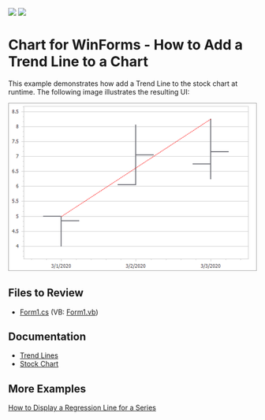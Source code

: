 <!-- default badges list -->
[![](https://img.shields.io/badge/Open_in_DevExpress_Support_Center-FF7200?style=flat-square&logo=DevExpress&logoColor=white)](https://supportcenter.devexpress.com/ticket/details/E1245)
[![](https://img.shields.io/badge/📖_How_to_use_DevExpress_Examples-e9f6fc?style=flat-square)](https://docs.devexpress.com/GeneralInformation/403183)
<!-- default badges end -->

# Chart for WinForms - How to Add a Trend Line to a Chart

This example demonstrates how add a Trend Line to the stock chart at runtime. The following image illustrates the resulting UI:

![stock-chart](images/stock-chart.png)

<!-- default file list -->
## Files to Review 

* [Form1.cs](./CS/Form1.cs) (VB: [Form1.vb](./VB/Form1.vb))
<!-- default file list end -->

## Documentation 

- [Trend Lines](https://docs.devexpress.com/WindowsForms/6218/controls-and-libraries/chart-control/series/indicators/simple-indicators/trend-lines)
- [Stock Chart](https://docs.devexpress.com/WindowsForms/2987/controls-and-libraries/chart-control/series-views/2d-series-views/financial-series-views/stock-chart)

## More Examples 

[How to Display a Regression Line for a Series](https://github.com/DevExpress-Examples/how-to-display-a-regression-line-for-a-series-e1494)


